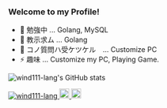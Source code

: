### Welcome to my Profile!

- 🌱 勉強中 ... Golang, MySQL
- 🤔 教示求ム ... Golang
- 💬 コノ質問ハ受ケツケル　... Customize PC
- ⚡  趣味 ... Customize my PC, Playing Game.

![wind111-lang's GitHub stats](https://github-readme-stats.vercel.app/api?username=wind111-lang&show_icons=true&theme=tokyonight)


<p align="left"> 
  <a href="https://github.com/wind111-lang/wind111-lang/">
    <img src="https://komarev.com/ghpvc/?username=yutkat" alt="wind111-lang" />
  </a>
  <a href="http://twitter.com/tsuttsun_daxue">
    <img height="20" src="https://img.shields.io/twitter/follow/tsuttsun_daxue?label=Twitter&logo=twitter&style=flat" />
  </a>
  <a href="https://github.com/wind111-lang">
    <img height="20" src="https://img.shields.io/github/followers/wind111-lang?label=follow&logo=github&style=flat" />
  </a>

</p>
